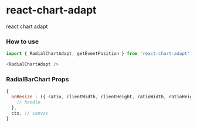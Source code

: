 # react-chart-adapt
react chart adapt

### How to use
```javascript
import { RadialChartAdapt, getEventPosition } from 'react-chart-adapt';

<RadialChartAdapt />

```
### RadialBarChart Props
```javascript
{
  onResize : ({ ratio, clientWidth, clientHeight, ratioWidth, ratioHeight }, e) => {
    // handle
  },
  ctx, // canvas
}
```
